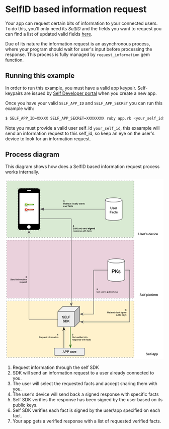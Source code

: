# SelfID based information request

Your app can request certain bits of information to your connected users. To do this, you'll only need its _SelfID_ and the fields you want to request you can find a list of updated valid fields [here](https://github.com/selfid-net/selfid-gem/blob/master/lib/sources.rb).

Due of its nature the information request is an asynchronous process, where your program should wait for user's input before processing the response. This process is fully managed by `request_information` gem function.

## Running this example

In order to run this example, you must have a valid app keypair. Self-keypairs are issued by [Self Developer portal](https://developer.selfid.net/) when you create a new app.

Once you have your valid `SELF_APP_ID` and `SELF_APP_SECRET` you can run this example with:

```bash
$ SELF_APP_ID=XXXXX SELF_APP_SECRET=XXXXXXXX ruby app.rb <your_self_id>
```

Note you must provide a valid user self_id `your_self_id`, this exaample will send an information request to this self_id, so keep an eye on the user's device to look for an information request.


## Process diagram

This diagram shows how does a SelfID based information request process works internally.

![Diagram](diagram.png)


1. Request information through the self SDK
2. SDK will send an information request to a user already connected to you.
3. The user will select the requested facts and accept sharing them with you.
4. The user’s device will send back a signed response with specific facts
5. Self SDK verifies the response has been signed by the user based on its public keys.
6. Self SDK verifies each fact is signed by the user/app specified on each fact.
7. Your app gets a verified response with a list of requested verified facts.


